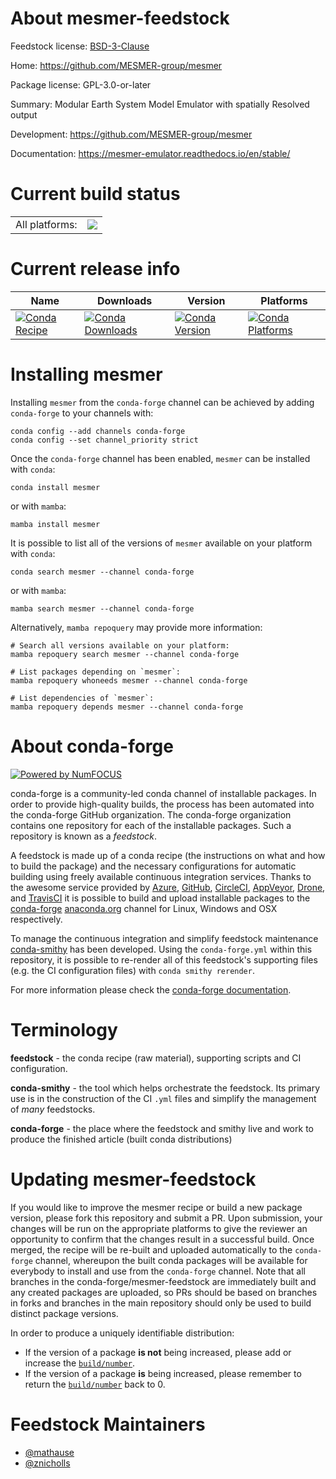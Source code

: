 About mesmer-feedstock
======================

Feedstock license: [BSD-3-Clause](https://github.com/conda-forge/mesmer-feedstock/blob/main/LICENSE.txt)

Home: https://github.com/MESMER-group/mesmer

Package license: GPL-3.0-or-later

Summary: Modular Earth System Model Emulator with spatially Resolved output

Development: https://github.com/MESMER-group/mesmer

Documentation: https://mesmer-emulator.readthedocs.io/en/stable/

Current build status
====================


<table><tr><td>All platforms:</td>
    <td>
      <a href="https://dev.azure.com/conda-forge/feedstock-builds/_build/latest?definitionId=13405&branchName=main">
        <img src="https://dev.azure.com/conda-forge/feedstock-builds/_apis/build/status/mesmer-feedstock?branchName=main">
      </a>
    </td>
  </tr>
</table>

Current release info
====================

| Name | Downloads | Version | Platforms |
| --- | --- | --- | --- |
| [![Conda Recipe](https://img.shields.io/badge/recipe-mesmer-green.svg)](https://anaconda.org/conda-forge/mesmer) | [![Conda Downloads](https://img.shields.io/conda/dn/conda-forge/mesmer.svg)](https://anaconda.org/conda-forge/mesmer) | [![Conda Version](https://img.shields.io/conda/vn/conda-forge/mesmer.svg)](https://anaconda.org/conda-forge/mesmer) | [![Conda Platforms](https://img.shields.io/conda/pn/conda-forge/mesmer.svg)](https://anaconda.org/conda-forge/mesmer) |

Installing mesmer
=================

Installing `mesmer` from the `conda-forge` channel can be achieved by adding `conda-forge` to your channels with:

```
conda config --add channels conda-forge
conda config --set channel_priority strict
```

Once the `conda-forge` channel has been enabled, `mesmer` can be installed with `conda`:

```
conda install mesmer
```

or with `mamba`:

```
mamba install mesmer
```

It is possible to list all of the versions of `mesmer` available on your platform with `conda`:

```
conda search mesmer --channel conda-forge
```

or with `mamba`:

```
mamba search mesmer --channel conda-forge
```

Alternatively, `mamba repoquery` may provide more information:

```
# Search all versions available on your platform:
mamba repoquery search mesmer --channel conda-forge

# List packages depending on `mesmer`:
mamba repoquery whoneeds mesmer --channel conda-forge

# List dependencies of `mesmer`:
mamba repoquery depends mesmer --channel conda-forge
```


About conda-forge
=================

[![Powered by
NumFOCUS](https://img.shields.io/badge/powered%20by-NumFOCUS-orange.svg?style=flat&colorA=E1523D&colorB=007D8A)](https://numfocus.org)

conda-forge is a community-led conda channel of installable packages.
In order to provide high-quality builds, the process has been automated into the
conda-forge GitHub organization. The conda-forge organization contains one repository
for each of the installable packages. Such a repository is known as a *feedstock*.

A feedstock is made up of a conda recipe (the instructions on what and how to build
the package) and the necessary configurations for automatic building using freely
available continuous integration services. Thanks to the awesome service provided by
[Azure](https://azure.microsoft.com/en-us/services/devops/), [GitHub](https://github.com/),
[CircleCI](https://circleci.com/), [AppVeyor](https://www.appveyor.com/),
[Drone](https://cloud.drone.io/welcome), and [TravisCI](https://travis-ci.com/)
it is possible to build and upload installable packages to the
[conda-forge](https://anaconda.org/conda-forge) [anaconda.org](https://anaconda.org/)
channel for Linux, Windows and OSX respectively.

To manage the continuous integration and simplify feedstock maintenance
[conda-smithy](https://github.com/conda-forge/conda-smithy) has been developed.
Using the ``conda-forge.yml`` within this repository, it is possible to re-render all of
this feedstock's supporting files (e.g. the CI configuration files) with ``conda smithy rerender``.

For more information please check the [conda-forge documentation](https://conda-forge.org/docs/).

Terminology
===========

**feedstock** - the conda recipe (raw material), supporting scripts and CI configuration.

**conda-smithy** - the tool which helps orchestrate the feedstock.
                   Its primary use is in the construction of the CI ``.yml`` files
                   and simplify the management of *many* feedstocks.

**conda-forge** - the place where the feedstock and smithy live and work to
                  produce the finished article (built conda distributions)


Updating mesmer-feedstock
=========================

If you would like to improve the mesmer recipe or build a new
package version, please fork this repository and submit a PR. Upon submission,
your changes will be run on the appropriate platforms to give the reviewer an
opportunity to confirm that the changes result in a successful build. Once
merged, the recipe will be re-built and uploaded automatically to the
`conda-forge` channel, whereupon the built conda packages will be available for
everybody to install and use from the `conda-forge` channel.
Note that all branches in the conda-forge/mesmer-feedstock are
immediately built and any created packages are uploaded, so PRs should be based
on branches in forks and branches in the main repository should only be used to
build distinct package versions.

In order to produce a uniquely identifiable distribution:
 * If the version of a package **is not** being increased, please add or increase
   the [``build/number``](https://docs.conda.io/projects/conda-build/en/latest/resources/define-metadata.html#build-number-and-string).
 * If the version of a package **is** being increased, please remember to return
   the [``build/number``](https://docs.conda.io/projects/conda-build/en/latest/resources/define-metadata.html#build-number-and-string)
   back to 0.

Feedstock Maintainers
=====================

* [@mathause](https://github.com/mathause/)
* [@znicholls](https://github.com/znicholls/)

